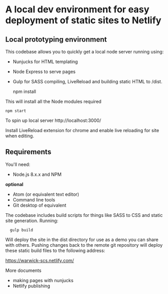 # A local dev environment for easy deployment of static sites to Netlify



## Local prototyping environment

This codebase allows you to quickly get a local node server running using:


- Nunjucks for HTML templating
- Node Express to serve pages
- Gulp for SASS compiling, LiveReload and building static HTML to /dist.


    npm install

This will install all the Node modules required


    npm start

To spin up local server http://localhost:3000/

Install LiveReload extension for chrome and enable live reloading for site when editing.


## Requirements

You'll need:


- Node.js 8.x.x and NPM

**optional**


- Atom (or equivalent text editor)
- Command line tools
- Git desktop of equivalent


The codebase includes build scripts for things like SASS to CSS and static site generation. Running:


      gulp build


Will deploy the site in the dist directory for use as a demo you can share with others.
Pushing changes back to the remote git repository will deploy these static build files to the following address:

https://warwick-scs.netlify.com/

More documents


- making pages with nunjucks
- Netlify publishing
##
